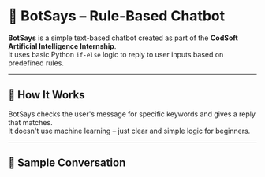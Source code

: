 # 🤖 BotSays – Rule-Based Chatbot

**BotSays** is a simple text-based chatbot created as part of the **CodSoft Artificial Intelligence Internship**.  
It uses basic Python `if-else` logic to reply to user inputs based on predefined rules.

---

## 🔧 How It Works

BotSays checks the user's message for specific keywords and gives a reply that matches.  
It doesn't use machine learning – just clear and simple logic for beginners.

---

## 💬 Sample Conversation

